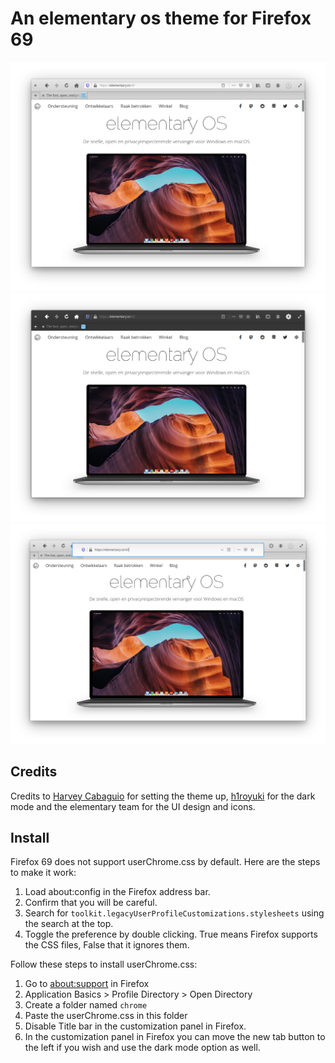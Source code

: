 # An elementary os theme for Firefox 69

![Screenshot](Screenshot.png)
![Screenshot](Screenshot_darkmode.png)
![Screenshot](Screenshot_nightly.png)

## Credits
Credits to [Harvey Cabaguio](https://github.com/harveycabaguio/firefox-elementary-theme) for setting the theme up, [h1royuki](https://github.com/h1royuki/firefox-elementary-theme) for the dark mode and the elementary team for the UI design and icons.

## Install
Firefox 69 does not support userChrome.css by default. Here are the steps to make it work:
1. Load about:config in the Firefox address bar.
2. Confirm that you will be careful.
3. Search for `toolkit.legacyUserProfileCustomizations.stylesheets` using the search at the top.
4. Toggle the preference by double clicking. True means Firefox supports the CSS files, False that it ignores them.

Follow these steps to install userChrome.css:
1. Go to [about:support](about:support) in Firefox
2. Application Basics > Profile Directory > Open Directory
3. Create a folder named `chrome`
4. Paste the userChrome.css in this folder
5. Disable Title bar in the customization panel in Firefox.
5. In the customization panel in Firefox you can move the new tab button to the left if you wish and use the dark mode option as well.
